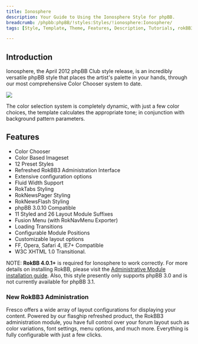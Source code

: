 ```yaml
---
title: Ionosphere
description: Your Guide to Using the Ionosphere Style for phpBB.
breadcrumb: /phpbb:phpBB/!styles:Styles/!ionosphere:Ionosphere/
tags: [Style, Template, Theme, Features, Description, Tutorials, rokBB3]

---
```


Introduction
-----

Ionosphere, the April 2012 phpBB Club style release, is an incredibly versatile phpBB style that places the artist's palette in your hands, through our most comprehensive Color Chooser system to date. 

![][style]

The color selection system is completely dynamic, with just a few color choices, the template calculates the appropriate tone; in conjunction with background pattern parameters.

Features
-----

* Color Chooser
* Color Based Imageset
* 12 Preset Styles
* Refreshed RokBB3 Administration Interface
* Extensive configuration options
* Fluid Width Support
* RokTabs Styling
* RokNewsPager Styling
* RokNewsFlash Styling
* phpBB 3.0.10 Compatible
* 11 Styled and 26 Layout Module Suffixes
* Fusion Menu (with RokNavMenu Exporter)
* Loading Transitions
* Configurable Module Positions
* Customizable layout options
* FF, Opera, Safari 4, IE7+ Compatible
* W3C XHTML 1.0 Transitional.

NOTE: **RokBB 4.0.1+** is required for Ionosphere to work correctly. For more details on installing RokBB, please visit the [Administrative Module installation guide](../../start/styles.md#installing-administrative-modules). Also, this style presently only supports phpBB 3.0 and is not currently available for phpBB 3.1.


### New RokBB3 Administration

Fresco offers a wide array of layout configurations for displaying your content. Powered by our flasghip refreshed product, the RokBB3 administration module, you have full control over your forum layout such as color variations, font settings, menu options, and much more. Everything is fully configurable with just a few clicks.

[adminguide]: ../../start/styles.md#installing-administrative-modules
[style]: assets/ionosphere.jpeg
[rokbridge]: http://www.rockettheme.com/extensions-joomla/roklegacy
